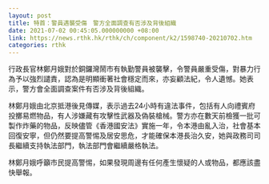 ```yaml
---
layout: post
title: 特首：警員遇襲受傷　警方全面調查有否涉及背後組織
date: 2021-07-02 00:45:05.000000000 +08:00
link: https://news.rthk.hk/rthk/ch/component/k2/1598740-20210702.htm
categories: rthk
---
```


行政長官林鄭月娥對於銅鑼灣鬧市有執勤警員被襲擊，令警員嚴重受傷，對暴力行為予以強烈譴責，認為是明顯衝著社會穩定而來，亦妄顧法紀，令人遺憾。她表示，警方會全面調查案件有否涉及背後組織。

林鄭月娥由北京抵港後見傳媒，表示過去24小時有違法事件，包括有人向禮賓府投擲易燃物品，有人涉嫌藏有攻擊性武器及偽裝槍械。警方亦在數天前檢獲一批可製作炸藥的物品，反映儘管《香港國安法》實施一年，令本港由亂入治，社會基本回復安寧，但仍然要提高警惕及居安思危，才能確保本港長治久安，她與政務司司長繼續支持執法部門，執法部門會繼續嚴格執法。

林鄭月娥呼籲市民提高警惕，如果發現周邊有任何產生懷疑的人或物品，都應該盡快舉報。
